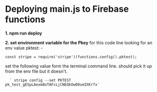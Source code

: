 
# Deploying main.js to Firebase functions

__1. npm run deploy__

__2. set environment variable for the Pkey__
   for this code line looking for an env value pktest: -

    
    const stripe = require('stripe')(functions.config().pktest);

 set the following value form the terminal command line. should pick it up from the env file but
it doesn't.
   
      ` stripe config --set PKTEST pk_test_gESpLAexm8oTAFcLjCNEQkOw00smIXKrfx`

